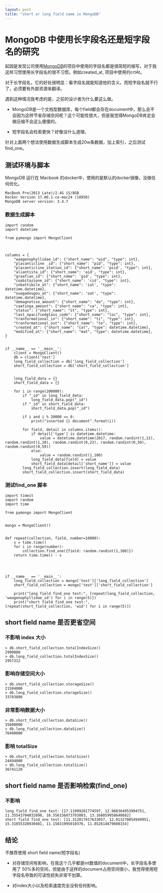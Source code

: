 ```yaml
---
layout: post
title: "short or long field name in MongoDB"
---
```


# MongoDB 中使用长字段名还是短字段名的研究


起因是发现公司使用[MongoDB](https://www.mongodb.com/)的项目中使用的字段名都是很简短的缩写，对于我这样习惯使用长字段名的很不习惯。例如created_at, 项目中使用的crtAt。

对于长字段名，它的好处很明显：看字段名就能知道他的含义。而短字段名就不行了，必须要有外部资源来翻译。

遇到这种情况我考虑的是，之前的设计者为什么要这么做。

- MongoDB是一个文档型数据库，每个field都会存在document中，那么会不会因为这样节省存储空间呢？这个可能性很大，但是我觉得MongoDB肯定会做压缩不会这么傻傻的。

- 短字段名会检索更快？好像没什么道理。


针对上面两个想法使用数据生成脚本生成20w条数据，加上索引，之后测试find_one。

## 测试环境与脚本

MongoDB 运行在 Macbook 的docker中，使用的是默认的docker镜像，没做任何优化。

```
MacBook Pro(2013 Late)/2.4G i5/8GB
Docker Version 17.06.1-ce-mac24 (18950)
MongoDB server version: 3.4.7
```

### 数据生成脚本

```
import random
import datetime

from pymongo import MongoClient



columns = {
    "waagenophyllidae_id": {"short_name": "wid", "type": int},
    "placanticline _id": {"short_name": "pid", "type": int},
    "placanticline_station_id": {"short_name": 'psid', "type": int},
    "aliantista_id": {"short_name": 'aid', "type": int},
    "graafian_id": {"short_name": 'gid', "type": int},
    "coabitazione_id": {"short_name": 'cid', "type": int},
    "inbattibile_at": {"short_name": 'iat', "type": datetime.datetime},
    "ouagadougou_at": {"short_name": 'oat', "type": datetime.datetime},
    "demagnetise_amount": {"short_name": "da", "type": int},
    "caatinga_amount": {"short_name": "ca", "type": int},
    "status": {"short_name": "st", "type": int},
    "last_opacifiedglass_code": {"short_name": "loc", "type": int},
    "tranformational_in": {"short_name": "ti", "type": int},
    "tranformational_out": {"short_name": "to", "type": int},
    "created_at": {"short_name": "cat", "type": datetime.datetime},
    "modified_at": {"short_name": "mat", "type": datetime.datetime},
}


if __name__ == '__main__':
    client = MongoClient()
    db = client['test']
    long_field_collection = db['long_field_collection']
    short_field_collection = db['short_field_collection']


    long_field_data = {}
    short_field_data = {}

    for i in range(200000):
        if "_id" in long_field_data:
            long_field_data.pop("_id")
        if "_id" in short_field_data:
            short_field_data.pop("_id")

        if i and i % 20000 == 0:
            print("inserted {} document".format(i))

        for field, detail in columns.items():
            if detail['type'] is datetime.datetime:
                value = datetime.datetime(2017, random.randint(1,12), random.randint(1,28), random.randint(0,23), random.randint(0,59), random.randint(0,59))
            else:
                value = random.randint(1,100)
            long_field_data[field] = value
            short_field_data[detail['short_name']] = value
        long_field_collection.insert(long_field_data)
        short_field_collection.insert(short_field_data)

```

### 测试find_one 脚本

```
import timeit
import random
import time

from pymongo import MongoClient


mongo = MongoClient()


def repeat(collection, field, number=10000):
    s = time.time()
    for i in range(number):
        collection.find_one({field: random.randint(1,100)})
    return time.time() - s




if __name__ == '__main__':
    long_field_collection = mongo['test']['long_field_collection']
    short_field_collection = mongo['test']['short_field_collection']

    print("long field find_one test:", [repeat(long_field_collection, 'waagenophyllidae_id') for i in range(5)])
    print("short field find_one test:", [repeat(short_field_collection, 'wid') for i in range(5)])

```


## short field name 是否更省空间


### 不影响 index 大小
```
> db.short_field_collection.totalIndexSize()
2990080
> db.long_field_collection.totalIndexSize()
2957312
```

### 影响存储空间大小
```
> db.short_field_collection.storageSize()
21504000
> db.long_field_collection.storageSize()
33783808
```

### 非常影响数据大小
```
> db.short_field_collection.dataSize()
35600000
> db.long_field_collection.dataSize()
76400000
```

### 影响 totalSize

```
> db.short_field_collection.totalSize()
24494080
> db.long_field_collection.totalSize()
36741120
```


## short field name 是否影响检索(find_one)

### 不影响

```
long field find_one test: [17.11999201774597, 12.968364953994751, 11.35543704032898, 16.556156873703003, 13.168859958648682]
short field find_one test: [11.312017917633057, 12.013270854949951, 15.31855320930481, 11.15831995010376, 11.852614879608154]
```

## 结论

不推荐使用 short field name(短字段名)

- 对存储空间有影响，在我这个几乎都是int数值的document中，长字段名多使用了 50%多的空间，但是由于这样的document占用空间很小，我觉得使用短字段名导致的可读性损失非常不划算。

- 对index大小以及检索速度完全没有任何影响。